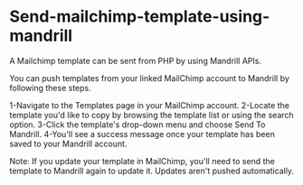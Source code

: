 # Send-mailchimp-template-using-mandrill
A Mailchimp template can be sent from PHP by using Mandrill APIs.

You can push templates from your linked MailChimp account to Mandrill by following these steps.

1-Navigate to the Templates page in your MailChimp account.
2-Locate the template you'd like to copy by browsing the template list or using the search option.
3-Click the template's drop-down menu and choose Send To Mandrill.
4-You'll see a success message once your template has been saved to your Mandrill account.

Note:
If you update your template in MailChimp, you'll need to send the template to Mandrill again to update it. 
Updates aren't pushed automatically.
